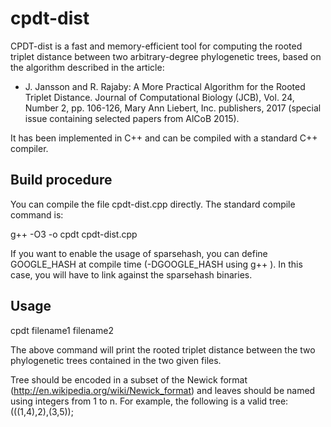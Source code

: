 # cpdt-dist

CPDT-dist is a fast and memory-efficient tool for computing the rooted triplet distance between two arbitrary-degree phylogenetic trees, based on the algorithm described in the article:
- J. Jansson and R. Rajaby: A More Practical Algorithm for the Rooted Triplet Distance. Journal of Computational Biology (JCB), Vol. 24, Number 2, pp. 106-126, Mary Ann Liebert, Inc. publishers, 2017 (special issue containing selected papers from AlCoB 2015).

It has been implemented in C++ and can be compiled with a standard C++ compiler.

## Build procedure

You can compile the file cpdt-dist.cpp directly. The standard compile command is:

g++ -O3 -o cpdt cpdt-dist.cpp

If you want to enable the usage of sparsehash, you can define GOOGLE_HASH at compile time (-DGOOGLE_HASH using g++ ). In this case, you will have to link against the sparsehash binaries.

## Usage

cpdt filename1 filename2

The above command will print the rooted triplet distance between the two phylogenetic trees contained in the two given files.

Tree should be encoded in a subset of the Newick format (http://en.wikipedia.org/wiki/Newick_format) and leaves should be named using integers from 1 to n. For example, the following is a valid tree:
(((1,4),2),(3,5));
